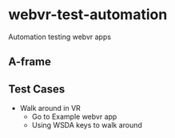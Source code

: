 # webvr-test-automation
Automation testing webvr apps 


## A-frame

## Test Cases

- Walk around in VR 
    - Go to Example webvr app 
    - Using WSDA keys to walk around 
    
